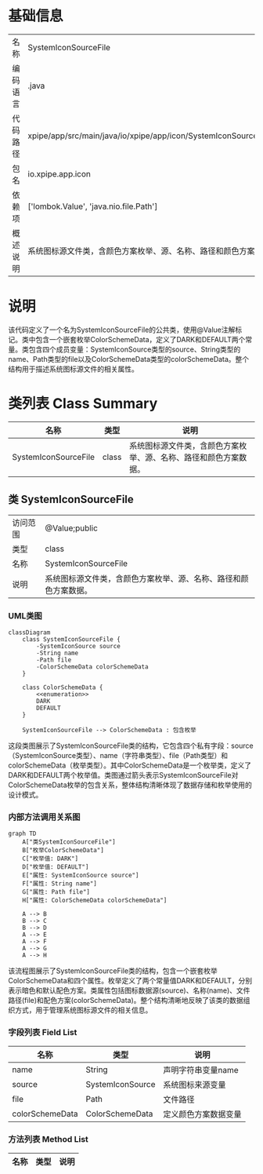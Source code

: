# 基础信息

|      |      |
|------|------|
| 名称 | SystemIconSourceFile |
| 编码语言 | .java |
| 代码路径 | xpipe/app/src/main/java/io/xpipe/app/icon/SystemIconSourceFile.java |
| 包名 | io.xpipe.app.icon |
| 依赖项 | ['lombok.Value', 'java.nio.file.Path'] |
| 概述说明 | 系统图标源文件类，含颜色方案枚举、源、名称、路径和颜色方案数据。 |

# 说明

该代码定义了一个名为SystemIconSourceFile的公共类，使用@Value注解标记。类中包含一个嵌套枚举ColorSchemeData，定义了DARK和DEFAULT两个常量。类包含四个成员变量：SystemIconSource类型的source、String类型的name、Path类型的file以及ColorSchemeData类型的colorSchemeData。整个结构用于描述系统图标源文件的相关属性。

# 类列表 Class Summary

| 名称   | 类型  | 说明 |
|-------|------|-------------|
| SystemIconSourceFile | class | 系统图标源文件类，含颜色方案枚举、源、名称、路径和颜色方案数据。 |



## 类 SystemIconSourceFile

|      |      |
|------|------|
| 访问范围 | @Value;public |
| 类型 | class |
| 名称 | SystemIconSourceFile |
| 说明 | 系统图标源文件类，含颜色方案枚举、源、名称、路径和颜色方案数据。 |


### UML类图

```mermaid
classDiagram
    class SystemIconSourceFile {
        -SystemIconSource source
        -String name
        -Path file
        -ColorSchemeData colorSchemeData
    }

    class ColorSchemeData {
        <<enumeration>>
        DARK
        DEFAULT
    }

    SystemIconSourceFile --> ColorSchemeData : 包含枚举
```

这段类图展示了SystemIconSourceFile类的结构，它包含四个私有字段：source（SystemIconSource类型）、name（字符串类型）、file（Path类型）和colorSchemeData（枚举类型）。其中ColorSchemeData是一个枚举类，定义了DARK和DEFAULT两个枚举值。类图通过箭头表示SystemIconSourceFile对ColorSchemeData枚举的包含关系，整体结构清晰体现了数据存储和枚举使用的设计模式。


### 内部方法调用关系图

```mermaid
graph TD
    A["类SystemIconSourceFile"]
    B["枚举ColorSchemeData"]
    C["枚举值: DARK"]
    D["枚举值: DEFAULT"]
    E["属性: SystemIconSource source"]
    F["属性: String name"]
    G["属性: Path file"]
    H["属性: ColorSchemeData colorSchemeData"]

    A --> B
    B --> C
    B --> D
    A --> E
    A --> F
    A --> G
    A --> H
```

该流程图展示了SystemIconSourceFile类的结构，包含一个嵌套枚举ColorSchemeData和四个属性。枚举定义了两个常量值DARK和DEFAULT，分别表示暗色和默认配色方案。类属性包括图标数据源(source)、名称(name)、文件路径(file)和配色方案(colorSchemeData)。整个结构清晰地反映了该类的数据组织方式，用于管理系统图标源文件的相关信息。

### 字段列表 Field List

| 名称  | 类型  | 说明 |
|-------|-------|------|
| name | String | 声明字符串变量name |
| source | SystemIconSource | 系统图标来源变量 |
| file | Path | 文件路径 |
| colorSchemeData | ColorSchemeData | 定义颜色方案数据变量 |

### 方法列表 Method List

| 名称  | 类型  | 说明 |
|-------|-------|------|




